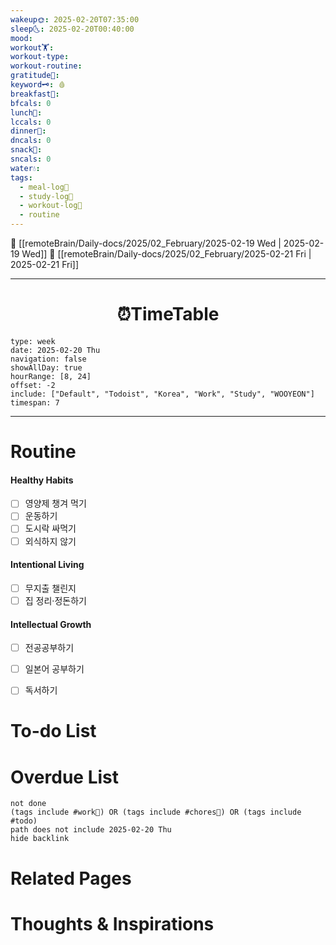 ```yaml
---
wakeup🌞: 2025-02-20T07:35:00
sleep🌜: 2025-02-20T00:40:00
mood: 
workout🏋️: 
workout-type: 
workout-routine: 
gratitude🙏: 
keyword🗝️: 🩸
breakfast🍳: 
bfcals: 0
lunch🍚: 
lccals: 0
dinner🥗: 
dncals: 0
snack🍬: 
sncals: 0
water💧: 
tags:
  - meal-log📝
  - study-log📓
  - workout-log💪
  - routine
---
```


🔺 [[remoteBrain/Daily-docs/2025/02_February/2025-02-19 Wed | 2025-02-19 Wed]]
🔻 [[remoteBrain/Daily-docs/2025/02_February/2025-02-21 Fri | 2025-02-21 Fri]]
___
<h1> <center>⏰TimeTable </center> </h1>

```gEvent
type: week
date: 2025-02-20 Thu
navigation: false
showAllDay: true
hourRange: [8, 24]
offset: -2
include: ["Default", "Todoist", "Korea", "Work", "Study", "WOOYEON"]
timespan: 7
```

--- 


# Routine 

####  Healthy Habits
- [ ] 영양제 챙겨 먹기
- [ ] 운동하기
- [ ] 도시락 싸먹기 
- [ ] 외식하지 않기 

####  Intentional Living 
- [ ] 무지출 챌린지 
- [ ] 집 정리·정돈하기

#### Intellectual Growth
- [ ] 전공공부하기
- [ ] 일본어 공부하기
- [ ] 독서하기



# To-do List


# Overdue List
```tasks
not done
(tags include #work💼) OR (tags include #chores🧺) OR (tags include #todo)
path does not include 2025-02-20 Thu
hide backlink
```

# Related Pages



# Thoughts & Inspirations

